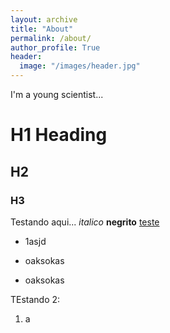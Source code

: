 ```yaml
---
layout: archive
title: "About"
permalink: /about/
author_profile: True
header:
  image: "/images/header.jpg"
---
```


I'm a young scientist...

# H1 Heading

## H2

### H3

Testando aqui... *italico* **negrito** [teste](http://www.google.com.br)

* 1asjd
+ oaksokas
- oaksokas

TEstando 2:
1. a
